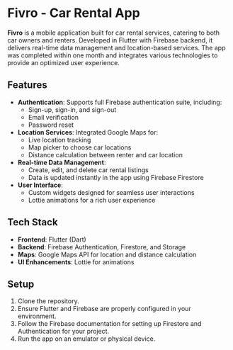 # Fivro - Car Rental App

**Fivro** is a mobile application built for car rental services, catering to both car owners and renters. Developed in Flutter with Firebase backend, it delivers real-time data management and location-based services. The app was completed within one month and integrates various technologies to provide an optimized user experience.

## **Features**

- **Authentication**: Supports full Firebase authentication suite, including:
  - Sign-up, sign-in, and sign-out
  - Email verification
  - Password reset
- **Location Services**: Integrated Google Maps for:
  - Live location tracking
  - Map picker to choose car locations
  - Distance calculation between renter and car location
- **Real-time Data Management**:
  - Create, edit, and delete car rental listings
  - Data is updated instantly in the app using Firebase Firestore
- **User Interface**:
  - Custom widgets designed for seamless user interactions
  - Lottie animations for a rich user experience

## **Tech Stack**

- **Frontend**: Flutter (Dart)
- **Backend**: Firebase Authentication, Firestore, and Storage
- **Maps**: Google Maps API for location and distance calculation
- **UI Enhancements**: Lottie for animations

## **Setup**

1. Clone the repository.
2. Ensure Flutter and Firebase are properly configured in your environment.
3. Follow the Firebase documentation for setting up Firestore and Authentication for your project.
4. Run the app on an emulator or physical device.
